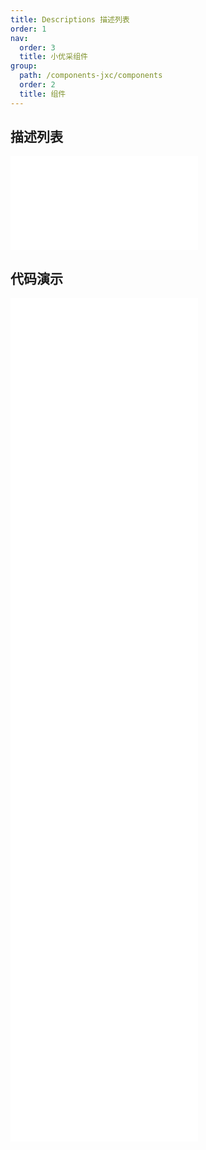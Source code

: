 ```yaml
---
title: Descriptions 描述列表
order: 1
nav:
  order: 3
  title: 小优采组件
group:
  path: /components-jxc/components
  order: 2
  title: 组件
---
```


## 描述列表

<div>
<embed src="@docs-common/descriptions/index.md"></embed>
</div>
        
## 代码演示

<Row gutter=8>

  <Col span=24>
    
  <div class="code-box"><embed src="@abiz-rc-jxc/descriptions/demo/basic-descriptions-jxc.md"></embed></div>
          
  <div class="code-box"><embed src="@abiz-rc-jxc/descriptions/demo/border-descriptions-jxc.md"></embed></div>
          
  <div class="code-box"><embed src="@abiz-rc-jxc/descriptions/demo/text-descriptions-jxc.md"></embed></div>
          
  <div class="code-box"><embed src="@abiz-rc-jxc/descriptions/demo/size-descriptions-jxc.md"></embed></div>
          
  <div class="code-box"><embed src="@abiz-rc-jxc/descriptions/demo/responsive-descriptions-jxc.md"></embed></div>
          
  <div class="code-box"><embed src="@abiz-rc-jxc/descriptions/demo/vertical-descriptions-jxc.md"></embed></div>
          
  <div class="code-box"><embed src="@abiz-rc-jxc/descriptions/demo/vertical-border-descriptions-jxc.md"></embed></div>
          
  <div class="code-box"><embed src="@abiz-rc-jxc/descriptions/demo/style-descriptions-jxc.md"></embed></div>
          
  </Col>
          
</Row>
        
<div><embed src="@docs-common/descriptions/index-api.md"></embed><div>
        
